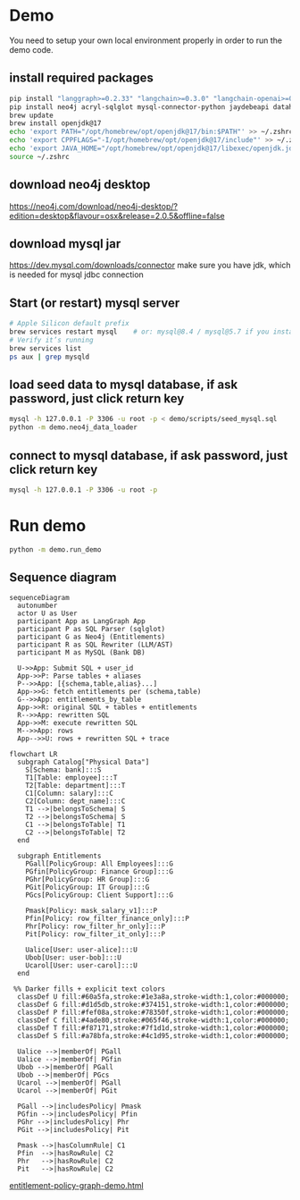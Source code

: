 # Demo
You need to setup your own local environment properly in order to run the demo code.

## install required packages
```bash
pip install "langgraph>=0.2.33" "langchain>=0.3.0" "langchain-openai>=0.2.2"
pip install neo4j acryl-sqlglot mysql-connector-python jaydebeapi datahub
brew update
brew install openjdk@17
echo 'export PATH="/opt/homebrew/opt/openjdk@17/bin:$PATH"' >> ~/.zshrc
echo 'export CPPFLAGS="-I/opt/homebrew/opt/openjdk@17/include"' >> ~/.zshrc
echo 'export JAVA_HOME="/opt/homebrew/opt/openjdk@17/libexec/openjdk.jdk/Contents/Home"' >> ~/.zshrc
source ~/.zshrc
```

## download neo4j desktop
https://neo4j.com/download/neo4j-desktop/?edition=desktop&flavour=osx&release=2.0.5&offline=false


## download mysql jar
https://dev.mysql.com/downloads/connector
make sure you have jdk, which is needed for mysql jdbc connection

## Start (or restart) mysql server
```bash
# Apple Silicon default prefix
brew services restart mysql    # or: mysql@8.4 / mysql@5.7 if you installed a versioned formula
# Verify it’s running
brew services list
ps aux | grep mysqld
```

## load seed data to mysql database, if ask password, just click return key
```bash
mysql -h 127.0.0.1 -P 3306 -u root -p < demo/scripts/seed_mysql.sql
python -m demo.neo4j_data_loader
```

## connect to mysql database, if ask password, just click return key
```bash
mysql -h 127.0.0.1 -P 3306 -u root -p
```

#  Run demo
```bash
python -m demo.run_demo
```

## Sequence diagram
```mermaid
sequenceDiagram
  autonumber
  actor U as User
  participant App as LangGraph App
  participant P as SQL Parser (sqlglot)
  participant G as Neo4j (Entitlements)
  participant R as SQL Rewriter (LLM/AST)
  participant M as MySQL (Bank DB)

  U->>App: Submit SQL + user_id
  App->>P: Parse tables + aliases
  P-->>App: [{schema,table,alias}...]
  App->>G: fetch entitlements per (schema,table)
  G-->>App: entitlements_by_table
  App->>R: original SQL + tables + entitlements
  R-->>App: rewritten SQL
  App->>M: execute rewritten SQL
  M-->>App: rows
  App-->>U: rows + rewritten SQL + trace
```
```mermaid
flowchart LR
  subgraph Catalog["Physical Data"]
    S[Schema: bank]:::S
    T1[Table: employee]:::T
    T2[Table: department]:::T
    C1[Column: salary]:::C
    C2[Column: dept_name]:::C
    T1 -->|belongsToSchema| S
    T2 -->|belongsToSchema| S
    C1 -->|belongsToTable| T1
    C2 -->|belongsToTable| T2
  end

  subgraph Entitlements
    PGall[PolicyGroup: All Employees]:::G
    PGfin[PolicyGroup: Finance Group]:::G
    PGhr[PolicyGroup: HR Group]:::G
    PGit[PolicyGroup: IT Group]:::G
    PGcs[PolicyGroup: Client Support]:::G

    Pmask[Policy: mask_salary_v1]:::P
    Pfin[Policy: row_filter_finance_only]:::P
    Phr[Policy: row_filter_hr_only]:::P
    Pit[Policy: row_filter_it_only]:::P

    Ualice[User: user-alice]:::U
    Ubob[User: user-bob]:::U
    Ucarol[User: user-carol]:::U
  end

 %% Darker fills + explicit text colors
  classDef U fill:#60a5fa,stroke:#1e3a8a,stroke-width:1,color:#000000;
  classDef G fill:#d1d5db,stroke:#374151,stroke-width:1,color:#000000;
  classDef P fill:#fef08a,stroke:#78350f,stroke-width:1,color:#000000;
  classDef C fill:#4ade80,stroke:#065f46,stroke-width:1,color:#000000;
  classDef T fill:#f87171,stroke:#7f1d1d,stroke-width:1,color:#000000;
  classDef S fill:#a78bfa,stroke:#4c1d95,stroke-width:1,color:#000000;

  Ualice -->|memberOf| PGall
  Ualice -->|memberOf| PGfin
  Ubob -->|memberOf| PGall
  Ubob -->|memberOf| PGcs
  Ucarol -->|memberOf| PGall
  Ucarol -->|memberOf| PGit

  PGall -->|includesPolicy| Pmask
  PGfin -->|includesPolicy| Pfin
  PGhr -->|includesPolicy| Phr
  PGit -->|includesPolicy| Pit

  Pmask -->|hasColumnRule| C1
  Pfin  -->|hasRowRule| C2
  Phr   -->|hasRowRule| C2
  Pit   -->|hasRowRule| C2
```
[entitlement-policy-graph-demo.html](demo/entitlement-policy-graph-demo.html)